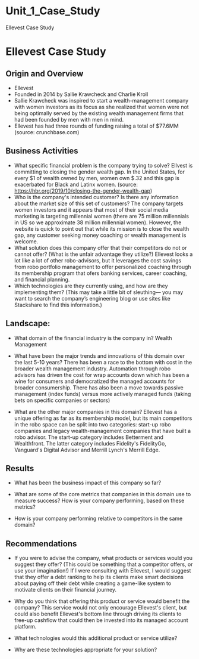 # Unit_1_Case_Study
Ellevest Case Study

# Ellevest Case Study

## Origin and Overview

- Ellevest
- Founded in 2014 by Sallie Krawcheck and Charlie Kroll
- Sallie Krawcheck was inspired to start a wealth-management company with women investors as its focus as she realized that women were not being optimally served by the existing wealth management firms that had been founded by men with men in mind.
- Ellevest has had three rounds of funding raising a total of $77.6MM (source: crunchbase.com)

## Business Activities
 - What specific financial problem is the company trying to solve? Ellvest is committing to closing the gender wealth gap. In the United States, for every $1 of wealth owned by men, women own $.32 and this gap is exacerbated for Black and Latinx women. (source: https://hbr.org/2019/10/closing-the-gender-wealth-gap)
 - Who is the company's intended customer?  Is there any information about the market size of this set of customers? The company targets women investors and it appears that most of their social media marketing is targeting millennial women (there are 75 million millennials in US so we approximate 38 million millennial women). However, the website is quick to point out that while its mission is to close the wealth gap, any customer seeking money coaching or wealth management is welcome. 
- What solution does this company offer that their competitors do not or cannot offer? (What is the unfair advantage they utilize?) Ellevest looks a lot like a lot of other robo-advisors, but it leverages the cost savings from robo portfolio management to offer personalized coaching through its membership program that ofers banking services, career coaching, and financial planning.
- Which technologies are they currently using, and how are they implementing them? (This may take a little bit of sleuthing–– you may want to search the company’s engineering blog or use sites like Stackshare to find this information.)
## Landscape:

* What domain of the financial industry is the company in? Wealth Management

* What have been the major trends and innovations of this domain over the last 5-10 years? There has been a race to the bottom with cost in the broader wealth management industry. Automation through robo advisors has driven the cost for wrap accounts down which has been a wine for consumers and democratized the managed accounts for broader consumership. There has also been a move towards passive management (index funds) versus more actively managed funds (taking bets on specific companies or sectors)

* What are the other major companies in this domain? Ellevest has a unique offering as far as its membership model, but its main competitors in the robo space can be split into two categories: start-up robo companies and legacy wealth-management companies that have built a robo advisor. The start-up category includes Betterment and Wealthfront. The latter category includes Fidelity's FidelityGo, Vanguard's Digital Advisor and Merrill Lynch's Merrill Edge.


## Results

* What has been the business impact of this company so far?

* What are some of the core metrics that companies in this domain use to measure success? How is your company performing, based on these metrics?

* How is your company performing relative to competitors in the same domain?


## Recommendations

* If you were to advise the company, what products or services would you suggest they offer? (This could be something that a competitor offers, or use your imagination!) If I were consulting with Ellevest, I would suggest that they offer a debt ranking to help its clients make smart decisions about paying off their debt while creating a game-like system to motivate clients on their financial journey.

* Why do you think that offering this product or service would benefit the company? This service would not only encourage Ellevest's client, but could also benefit Ellevest's bottom line through driving its clients to free-up cashflow that could then be invested into its managed account platform.

* What technologies would this additional product or service utilize?

* Why are these technologies appropriate for your solution?
